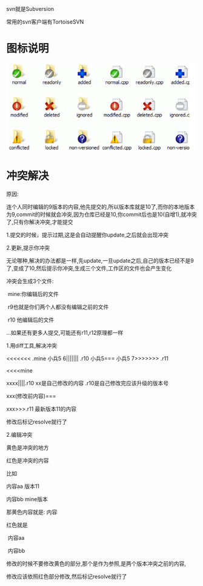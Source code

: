 svn就是Subversion



常用的svn客户端有TortoiseSVN

# 图标说明

![1542716250710](../assets/1542716250710.png)

# 冲突解决

原因:

​	连个人同时编辑的9版本的内容,他先提交的,所以版本库就是10了,而你的本地版本为9,commit的时候就会冲突,因为仓库已经是10,你commit后也是10(自增1),就冲突了,只有你解决冲突,才能提交

1.提交的时候，提示过期,这是会自动提醒你update,之后就会出现冲突

2.更新,提示你冲突

无论哪种,解决的办法都是一样,先update,一旦update之后,自己的版本已经不是9了,变成了10,然后提示你冲突,生成三个文件,工作区的文件也会产生变化



冲突会生成3个文件:

​	mine:你编辑后的文件

​	r9也就是你们两个人都没有编辑之前的文件

​	r10 他编辑后的文件

...如果还有更多人提交,可能还有r11,r12原理都一样



1.用diff工具,解决冲突

<<<<<<< .mine
小兵5
6||||||| .r10
小兵5===
小兵5
7>>>>>>> .r11



<<<<mine

xxxx||||.r10       xx是自己修改的内容  .r10是自己修改完应该升级的版本号



xxx(修改前内容)===  



xxx>>>.r11   最新版本11的内容



修改后标记resolve就行了



2.编辑冲突



黄色是冲突的地方

红色是冲突的内容



比如

内容aa   版本11

内容bb	mine版本



那黄色内容就是:   内容

红色就是

​	内容aa

​	内容bb

修改的时候不要修改黄色的部分,那个是作为参照,是两个版本冲突之前的内容,

修改应该依照红色部分修改,然后标记resolve就行了





